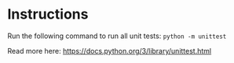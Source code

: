 # Instructions
Run the following command to run all unit tests:
`python -m unittest`


Read more here: https://docs.python.org/3/library/unittest.html

